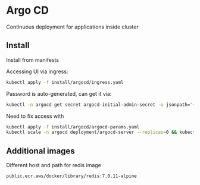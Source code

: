 # Argo CD

Continuous deployment for applications inside cluster

## Install

Install from manifests

Accessing UI via ingress:
```sh
kubectl apply -f install/argocd/ingress.yaml
```

Password is auto-generated, can get it via:
```sh
kubectl -n argocd get secret argocd-initial-admin-secret -o jsonpath="{.data.password}" | base64 -d; echo
```

Need to fix access with
```sh
kubectl apply -f install/argocd/argocd-params.yaml
kubectl scale -n argocd deployment/argocd-server --replicas=0 && kubectl scale -n argocd deployment/argocd-server --replicas=1
```

## Additional images

Different host and path for redis image
```
public.ecr.aws/docker/library/redis:7.0.11-alpine
```